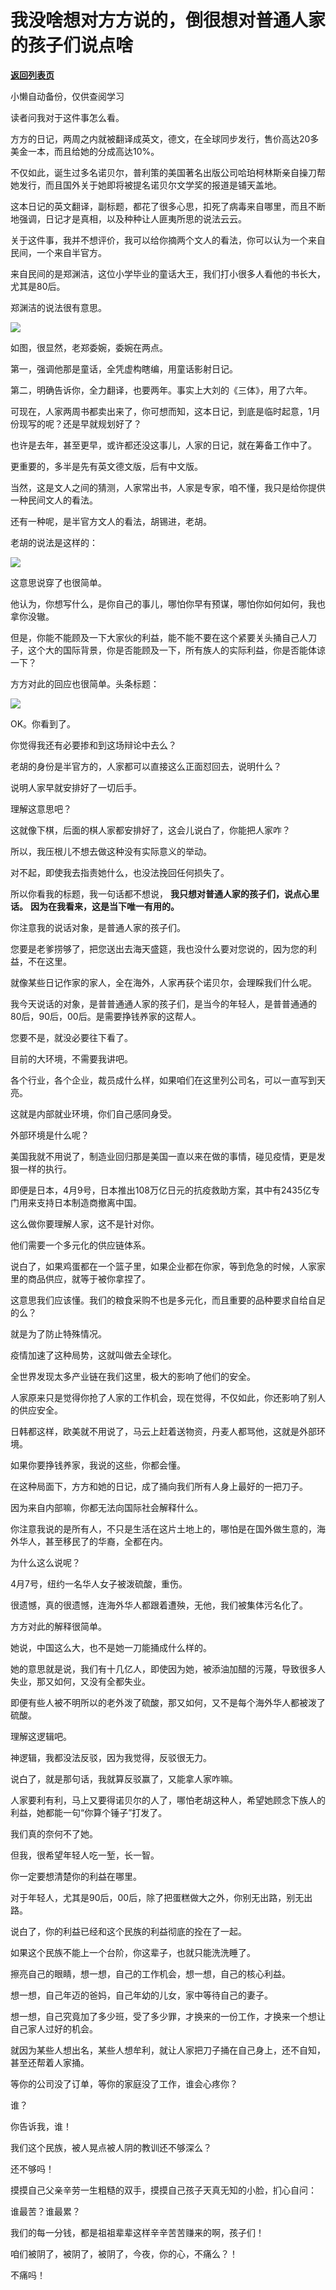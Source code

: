 # 我没啥想对方方说的，倒很想对普通人家的孩子们说点啥

[**返回列表页**](/gzh/记忆承载3)

小懒自动备份，仅供查阅学习

读者问我对于这件事怎么看。

  

方方的日记，两周之内就被翻译成英文，德文，在全球同步发行，售价高达20多美金一本，而且给她的分成高达10%。

  

不仅如此，诞生过多名诺贝尔，普利策的美国著名出版公司哈珀柯林斯亲自操刀帮她发行，而且国外关于她即将被提名诺贝尔文学奖的报道是铺天盖地。

  

这本日记的英文翻译，副标题，都花了很多心思，扣死了病毒来自哪里，而且不断地强调，日记才是真相，以及种种让人匪夷所思的说法云云。

  

关于这件事，我并不想评价，我可以给你摘两个文人的看法，你可以认为一个来自民间，一个来自半官方。

  

来自民间的是郑渊洁，这位小学毕业的童话大王，我们打小很多人看他的书长大，尤其是80后。

  

郑渊洁的说法很有意思。

![](https://mmbiz.qpic.cn/mmbiz_png/aYCQDPqZ8ky3qy5Z7NibDdqJQumcmgoRZlTHXG52vhibMkpIbBcp36n9FhUuibTZLN3oqOSIf6ynBp6jjiapicXcniaw/640?wx_fmt=png)

如图，很显然，老郑委婉，委婉在两点。

  

第一，强调他那是童话，全凭虚构瞎编，用童话影射日记。

第二，明确告诉你，全力翻译，也要两年。事实上大刘的《三体》，用了六年。

  

可现在，人家两周书都卖出来了，你可想而知，这本日记，到底是临时起意，1月份现写的呢？还是早就规划好了？

  

也许是去年，甚至更早，或许都还没这事儿，人家的日记，就在筹备工作中了。

  

更重要的，多半是先有英文德文版，后有中文版。  

  

当然，这是文人之间的猜测，人家常出书，人家是专家，咱不懂，我只是给你提供一种民间文人的看法。

  

还有一种呢，是半官方文人的看法，胡锡进，老胡。

  

老胡的说法是这样的：

![](https://mmbiz.qpic.cn/mmbiz_png/aYCQDPqZ8ky3qy5Z7NibDdqJQumcmgoRZVBWQox3nBNwyMdVnRxgyEIZibRaZkoQ2Bvv2eWXVZib1Kgic8KbDUM8ag/640?wx_fmt=png)

这意思说穿了也很简单。

  

他认为，你想写什么，是你自己的事儿，哪怕你早有预谋，哪怕你如何如何，我也拿你没辙。

  

但是，你能不能顾及一下大家伙的利益，能不能不要在这个紧要关头捅自己人刀子，这个大的国际背景，你是否能顾及一下，所有族人的实际利益，你是否能体谅一下？

  

方方对此的回应也很简单。头条标题：  

![](https://mmbiz.qpic.cn/mmbiz_png/aYCQDPqZ8ky3qy5Z7NibDdqJQumcmgoRZiaWhUWP62xwhLYqC64S4vdSib4GEPYvxOSYcPic3E5305ycedImljIl9w/640?wx_fmt=png)

OK。你看到了。

  

你觉得我还有必要掺和到这场辩论中去么？

  

老胡的身份是半官方的，人家都可以直接这么正面怼回去，说明什么？

  

说明人家早就安排好了一切后手。

  

理解这意思吧？

  

这就像下棋，后面的棋人家都安排好了，这会儿说白了，你能把人家咋？

  

所以，我压根儿不想去做这种没有实际意义的举动。

  

对不起，即使我去指责她什么，也没法挽回任何损失了。

  

所以你看我的标题，我一句话都不想说， **我只想对普通人家的孩子们，说点心里话。** **因为在我看来，这是当下唯一有用的。**

  

你注意我的说话对象，是普通人家的孩子们。

  

您要是老爹捞够了，把您送出去海天盛筵，我也没什么要对您说的，因为您的利益，不在这里。

  

就像某些日记作家的家人，全在海外，人家再获个诺贝尔，会理睬我们什么呢。

  

我今天说话的对象，是普普通通人家的孩子们，是当今的年轻人，是普普通通的80后，90后，00后。是需要挣钱养家的这帮人。

  

您要不是，就没必要往下看了。

  

目前的大环境，不需要我讲吧。

  

各个行业，各个企业，裁员成什么样，如果咱们在这里列公司名，可以一直写到天亮。

  

这就是内部就业环境，你们自己感同身受。

  

外部环境是什么呢？

  

美国我就不用说了，制造业回归那是美国一直以来在做的事情，碰见疫情，更是发狠一样的执行。

  

即便是日本，4月9号，日本推出108万亿日元的抗疫救助方案，其中有2435亿专门用来支持日本制造商撤离中国。

  

这么做你要理解人家，这不是针对你。

  

他们需要一个多元化的供应链体系。

  

说白了，如果鸡蛋都在一个篮子里，如果企业都在你家，等到危急的时候，人家家里的商品供应，就等于被你拿捏了。

  

这意思我们应该懂。我们的粮食采购不也是多元化，而且重要的品种要求自给自足的么？

  

就是为了防止特殊情况。

  

疫情加速了这种局势，这就叫做去全球化。

  

全世界发现太多产业链在我们这里，极大的影响了他们的安全。

  

人家原来只是觉得你抢了人家的工作机会，现在觉得，不仅如此，你还影响了别人的供应安全。

  

日韩都这样，欧美就不用说了，马云上赶着送物资，丹麦人都骂他，这就是外部环境。

  

如果你要挣钱养家，我说的这些，你都会懂。

  

在这种局面下，方方和她的日记，成了捅向我们所有人身上最好的一把刀子。

  

因为来自内部嘛，你都无法向国际社会解释什么。

  

你注意我说的是所有人，不只是生活在这片土地上的，哪怕是在国外做生意的，海外华人，甚至移民了的华裔，全都在内。

  

为什么这么说呢？

  

4月7号，纽约一名华人女子被泼硫酸，重伤。

  

很遗憾，真的很遗憾，连海外华人都跟着遭殃，无他，我们被集体污名化了。

  

方方对此的解释很简单。

  

她说，中国这么大，也不是她一刀能捅成什么样的。

  

她的意思就是说，我们有十几亿人，即使因为她，被添油加醋的污蔑，导致很多人失业，那又如何，又没有全都失业。

  

即便有些人被不明所以的老外泼了硫酸，那又如何，又不是每个海外华人都被泼了硫酸。

  

理解这逻辑吧。

  

神逻辑，我都没法反驳，因为我觉得，反驳很无力。

  

说白了，就是那句话，我就算反驳赢了，又能拿人家咋嘛。

  

人家要利有利，马上又要得诺贝尔的人了，哪怕老胡这种人，希望她顾念下族人的利益，她都能一句“你算个锤子”打发了。

  

我们真的奈何不了她。

  

但我，很希望年轻人吃一堑，长一智。

  

你一定要想清楚你的利益在哪里。

  

对于年轻人，尤其是90后，00后，除了把蛋糕做大之外，你别无出路，别无出路。

  

说白了，你的利益已经和这个民族的利益彻底的拴在了一起。

  

如果这个民族不能上一个台阶，你这辈子，也就只能洗洗睡了。

  

擦亮自己的眼睛，想一想，自己的工作机会，想一想，自己的核心利益。

  

想一想，自己年迈的爸妈，自己年幼的儿女，家中等待自己的妻子。

  

想一想，自己究竟加了多少班，受了多少罪，才换来的一份工作，才换来一个想让自己家人过好的机会。

  

就因为某些人想出名，某些人想牟利，就让人家把刀子捅在自己身上，还不自知，甚至还帮着人家捅。

  

等你的公司没了订单，等你的家庭没了工作，谁会心疼你？

  

谁？

  

你告诉我，谁！

  

我们这个民族，被人晃点被人阴的教训还不够深么？

  

还不够吗！

  

摸摸自己父亲辛劳一生粗糙的双手，摸摸自己孩子天真无知的小脸，扪心自问：

  

谁最苦？谁最累？

  

我们的每一分钱，都是祖祖辈辈这样辛辛苦苦赚来的啊，孩子们！

  

咱们被阴了，被阴了，被阴了，今夜，你的心，不痛么？！

  

不痛吗！

